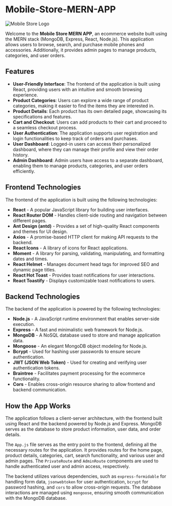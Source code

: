 # Mobile-Store-MERN-APP

![Mobile Store Logo](link_to_logo_image.png)

Welcome to the **Mobile Store MERN APP**, an ecommerce website built using the MERN stack (MongoDB, Express, React, Node.js). This application allows users to browse, search, and purchase mobile phones and accessories. Additionally, it provides admin pages to manage products, categories, and user orders.

## Features

- **User-Friendly Interface**: The frontend of the application is built using React, providing users with an intuitive and smooth browsing experience.
- **Product Categories**: Users can explore a wide range of product categories, making it easier to find the items they are interested in.
- **Product Details**: Each product has its own detailed page, showcasing its specifications and features.
- **Cart and Checkout**: Users can add products to their cart and proceed to a seamless checkout process.
- **User Authentication**: The application supports user registration and login functionalities to keep track of orders and purchases.
- **User Dashboard**: Logged-in users can access their personalized dashboard, where they can manage their profile and view their order history.
- **Admin Dashboard**: Admin users have access to a separate dashboard, enabling them to manage products, categories, and user orders efficiently.

## Frontend Technologies

The frontend of the application is built using the following technologies:

- **React** - A popular JavaScript library for building user interfaces.
- **React Router DOM** - Handles client-side routing and navigation between different pages.
- **Ant Design (antd)** - Provides a set of high-quality React components and themes for UI design.
- **Axios** - A promise-based HTTP client for making API requests to the backend.
- **React Icons** - A library of icons for React applications.
- **Moment** - A library for parsing, validating, manipulating, and formatting dates and times.
- **React Helmet** - Manages document head tags for improved SEO and dynamic page titles.
- **React Hot Toast** - Provides toast notifications for user interactions.
- **React Toastify** - Displays customizable toast notifications to users.

## Backend Technologies

The backend of the application is powered by the following technologies:

- **Node.js** - A JavaScript runtime environment that enables server-side execution.
- **Express** - A fast and minimalistic web framework for Node.js.
- **MongoDB** - A NoSQL database used to store and manage application data.
- **Mongoose** - An elegant MongoDB object modeling for Node.js.
- **Bcrypt** - Used for hashing user passwords to ensure secure authentication.
- **JWT (JSON Web Token)** - Used for creating and verifying user authentication tokens.
- **Braintree** - Facilitates payment processing for the ecommerce functionality.
- **Cors** - Enables cross-origin resource sharing to allow frontend and backend communication.

## How the App Works

The application follows a client-server architecture, with the frontend built using React and the backend powered by Node.js and Express. MongoDB serves as the database to store product information, user data, and order details.

The `App.js` file serves as the entry point to the frontend, defining all the necessary routes for the application. It provides routes for the home page, product details, categories, cart, search functionality, and various user and admin pages. The `PrivateRoute` and `AdminRoute` components are used to handle authenticated user and admin access, respectively.

The backend utilizes various dependencies, such as `express-formidable` for handling form data, `jsonwebtoken` for user authentication, `bcrypt` for password hashing, and `cors` to allow cross-origin requests. The database interactions are managed using `mongoose`, ensuring smooth communication with the MongoDB database.

